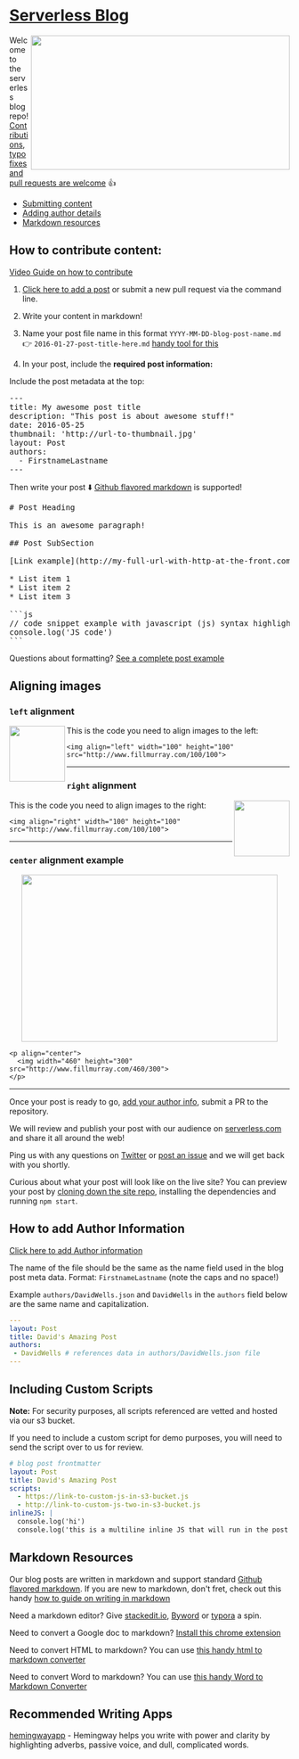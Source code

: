 # [Serverless Blog](https://serverless.com/blog/)

<a href="https://www.youtube.com/watch?v=ps1oQeg-0ss"><img align="right" width="465" height="241" src="https://cloud.githubusercontent.com/assets/532272/23035035/bb26026c-f432-11e6-9338-a603b8cb32b4.png"></a>

Welcome to the serverless blog repo! [Contributions, typo fixes and pull requests are welcome](https://github.com/serverless/blog/new/master/post) :thumbsup:

- [Submitting content](#how-to-contribute-content)
- [Adding author details](#how-to-add-author-information)
- [Markdown resources](#markdown-resources)

## How to contribute content:

[Video Guide on how to contribute](https://www.youtube.com/watch?v=ps1oQeg-0ss)

1. [Click here to add a post](https://github.com/serverless/blog/new/master/post) or submit a new pull request via the command line.

2. Write your content in markdown!

3. Name your post file name in this format `YYYY-MM-DD-blog-post-name.md` :point_right: `2016-01-27-post-title-here.md` [handy tool for this](https://blog.tersmitten.nl/slugify/)

4. In your post, include the **required post information:**

Include the post metadata at the top:
<pre>
---
title: My awesome post title
description: "This post is about awesome stuff!"
date: 2016-05-25
thumbnail: 'http://url-to-thumbnail.jpg'
layout: Post
authors:
  - FirstnameLastname
---
</pre>

Then write your post :arrow_down: [Github flavored markdown](https://guides.github.com/features/mastering-markdown/) is supported!
<pre>
# Post Heading

This is an awesome paragraph!

## Post SubSection

[Link example](http://my-full-url-with-http-at-the-front.com)

* List item 1
* List item 2
* List item 3

```js
// code snippet example with javascript (js) syntax highlighting
console.log('JS code')
```
</pre>

Questions about formatting? [See a complete post example](https://raw.githubusercontent.com/serverless/blog/master/posts/2016-10-25-building-a-serverless-garden.md)

## Aligning images

### `left` alignment

<img align="left" width="100" height="100" src="http://www.fillmurray.com/100/100">

This is the code you need to align images to the left:
```
<img align="left" width="100" height="100" src="http://www.fillmurray.com/100/100">
```

---

### `right` alignment

<img align="right" width="100" height="100" src="http://www.fillmurray.com/100/100">

This is the code you need to align images to the right:
```
<img align="right" width="100" height="100" src="http://www.fillmurray.com/100/100">
```

---

### `center` alignment example

<p align="center">
  <img width="460" height="300" src="http://www.fillmurray.com/460/300">
</p>

```
<p align="center">
  <img width="460" height="300" src="http://www.fillmurray.com/460/300">
</p>
```

---

Once your post is ready to go, [add your author info](#how-to-add-author-information), submit a PR to the repository.

We will review and publish your post with our audience on [serverless.com](http://serverless.com/blog) and share it all around the web!

Ping us with any questions on [Twitter](http://twitter.com/goserverless) or [post an issue](https://github.com/serverless/blog/issues/new) and we will get back with you shortly.

Curious about what your post will look like on the live site? You can preview your post by [cloning down the site repo](https://github.com/serverless/site#quick-start), installing the dependencies and running `npm start`.

## How to add Author Information

[Click here to add Author information](https://github.com/serverless/blog/new/master/authors)

The name of the file should be the same as the name field used in the blog post meta data. Format: `FirstnameLastname` (note the caps and no space!)

Example `authors/DavidWells.json` and `DavidWells` in the `authors` field below are the same name and capitalization.

```yml
---
layout: Post
title: David's Amazing Post
authors:
 - DavidWells # references data in authors/DavidWells.json file
---
```

## Including Custom Scripts

**Note:** For security purposes, all scripts referenced are vetted and hosted via our s3 bucket.

If you need to include a custom script for demo purposes, you will need to send the script over to us for review.

```yml
# blog post frontmatter
layout: Post
title: David's Amazing Post
scripts:
  - https://link-to-custom-js-in-s3-bucket.js
  - http://link-to-custom-js-two-in-s3-bucket.js
inlineJS: |
  console.log('hi')
  console.log('this is a multiline inline JS that will run in the post')
```

## Markdown Resources

Our blog posts are written in markdown and support standard [Github flavored markdown](https://guides.github.com/features/mastering-markdown/). If you are new to markdown, don't fret, check out this handy [how to guide on writing in markdown](https://blog.ghost.org/markdown/)

Need a markdown editor? Give [stackedit.io](https://stackedit.io/editor), [Byword](https://bywordapp.com/) or [typora](https://www.typora.io/) a spin.

Need to convert a Google doc to markdown? [Install this chrome extension](https://chrome.google.com/webstore/detail/export-as-markdown/hbojhdcnbcondcdfpfocpkjkfkbnbdad)

Need to convert HTML to markdown? You can use [this handy html to markdown converter](https://domchristie.github.io/to-markdown/)

Need to convert Word to markdown? You can use [this handy Word to Markdown Converter](https://word-to-markdown.herokuapp.com/)

## Recommended Writing Apps

[hemingwayapp](http://www.hemingwayapp.com/desktop.html) - Hemingway helps you write with power and clarity by highlighting adverbs, passive voice, and dull, complicated words.
